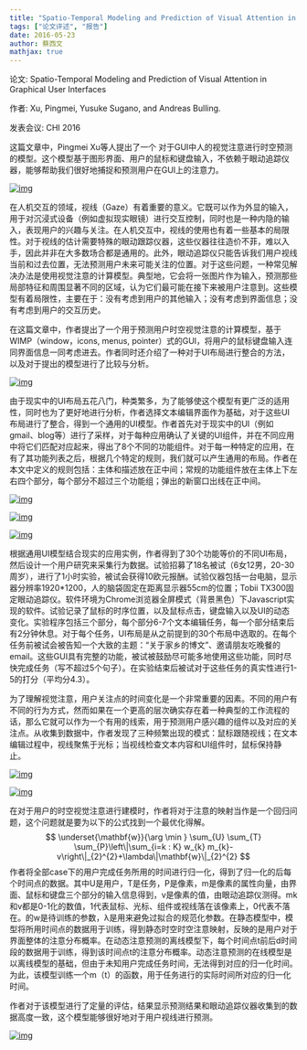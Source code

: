 ```yaml
---
title: "Spatio-Temporal Modeling and Prediction of Visual Attention in Graphical User Interfaces"
tags: ["论文评述", "报告"]
date: 2016-05-23
author: 蔡西文
mathjax: true
---
```


论文: Spatio-Temporal Modeling and Prediction of Visual Attention in Graphical User Interfaces

作者: Xu, Pingmei, Yusuke Sugano, and Andreas Bulling.

发表会议: CHI 2016



这篇文章中，Pingmei Xu等人提出了一个 对于GUI中人的视觉注意进行时空预测的模型。这个模型基于图形界面、用户的鼠标和键盘输入，不依赖于眼动追踪仪器，能够帮助我们很好地捕捉和预测用户在GUI上的注意力。

[![img](http://www.cad.zju.edu.cn/home/vagblog/wp-content/uploads/2016/05/visual-attention.png)](http://www.cad.zju.edu.cn/home/vagblog/wp-content/uploads/2016/05/visual-attention.png)

在人机交互的领域，视线（Gaze）有着重要的意义。它既可以作为外显的输入，用于对沉浸式设备（例如虚拟现实眼镜）进行交互控制，同时也是一种内隐的输入，表现用户的兴趣与关注。在人机交互中，视线的使用也有着一些基本的局限性。对于视线的估计需要特殊的眼动跟踪仪器，这些仪器往往造价不菲，难以入手，因此并非在大多数场合都是通用的。此外，眼动追踪仪只能告诉我们用户视线当前和过去位置，无法预测用户未来可能关注的位置。对于这些问题，一种常见解决办法是使用视觉注意的计算模型。典型地，它会将一张图片作为输入，预测那些局部特征和周围显著不同的区域，认为它们最可能在接下来被用户注意到。这些模型有着局限性，主要在于：没有考虑到用户的其他输入；没有考虑到界面信息；没有考虑到用户的交互历史。

在这篇文章中，作者提出了一个用于预测用户时空视觉注意的计算模型，基于WIMP（window，icons, menus, pointer）式的GUI，将用户的鼠标键盘输入连同界面信息一同考虑进去。作者同时还介绍了一种对于UI布局进行整合的方法，以及对于提出的模型进行了比较与分析。

[![img](http://www.cad.zju.edu.cn/home/vagblog/wp-content/uploads/2016/05/UI1.jpg)](http://www.cad.zju.edu.cn/home/vagblog/wp-content/uploads/2016/05/UI1.jpg)

由于现实中的UI布局五花八门，种类繁多，为了能够使这个模型有更广泛的适用性，同时也为了更好地进行分析，作者选择文本编辑界面作为基础，对于这些UI布局进行了整合，得到一个通用的UI模型。作者首先对于现实中的UI（例如gmail、blog等）进行了采样，对于每种应用确认了关键的UI组件，并在不同应用中将它们匹配对应起来，得出了8个不同的功能组件。对于每一种特定的应用，在有了其功能列表之后，根据几个特定的规则，我们就可以产生通用的布局。作者在本文中定义的规则包括：主体和描述放在正中间；常规的功能组件放在主体上下左右四个部分，每个部分不超过三个功能组；弹出的新窗口出线在正中间。

[![img](http://www.cad.zju.edu.cn/home/vagblog/wp-content/uploads/2016/05/UI2.png)](http://www.cad.zju.edu.cn/home/vagblog/wp-content/uploads/2016/05/UI2.png)

[![img](http://www.cad.zju.edu.cn/home/vagblog/wp-content/uploads/2016/05/UI3.jpg)](http://www.cad.zju.edu.cn/home/vagblog/wp-content/uploads/2016/05/UI3.jpg)

[![img](http://www.cad.zju.edu.cn/home/vagblog/wp-content/uploads/2016/05/UI4.png)](http://www.cad.zju.edu.cn/home/vagblog/wp-content/uploads/2016/05/UI4.png)

根据通用UI模型结合现实的应用实例，作者得到了30个功能等价的不同UI布局，然后设计一个用户研究来采集行为数据。试验招募了18名被试（6女12男，20-30周岁），进行了1小时实验，被试会获得10欧元报酬。试验仪器包括一台电脑，显示器分辨率1920*1200，人的脑袋固定在距离显示器55cm的位置；Tobii TX300固定眼动追踪仪。软件环境为Chrome浏览器全屏模式（背景黑色）下Javascript实现的软件。试验记录了鼠标的时序位置，以及鼠标点击，键盘输入以及UI的动态变化。实验程序包括三个部分，每个部分6-7个文本编辑任务，每一个部分结束后有2分钟休息。对于每个任务，UI布局是从之前提到的30个布局中选取的。在每个任务前被试会被告知一个大致的主题：“关于家乡的博文”、邀请朋友吃晚餐的email。这些GUI具有完整的功能，被试被鼓励尽可能多地使用这些功能，同时尽快完成任务（写不超过5个句子）。在实验结束后被试对于这些任务的真实性进行1-5的打分（平均分4.3）。



为了理解视觉注意，用户关注点的时间变化是一个非常重要的因素。不同的用户有不同的行为方式，然而如果在一个更高的层次确实存在着一种典型的工作流程的话，那么它就可以作为一个有用的线索，用于预测用户感兴趣的组件以及对应的关注点。从收集到数据中，作者发现了三种频繁出现的模式：鼠标跟随视线；在文本编辑过程中，视线聚焦于光标；当视线检查文本内容和UI组件时，鼠标保持静止。

[![img](http://www.cad.zju.edu.cn/home/vagblog/wp-content/uploads/2016/05/result1.png)](http://www.cad.zju.edu.cn/home/vagblog/wp-content/uploads/2016/05/result1.png)

[![img](http://www.cad.zju.edu.cn/home/vagblog/wp-content/uploads/2016/05/result2.png)](http://www.cad.zju.edu.cn/home/vagblog/wp-content/uploads/2016/05/result2.png)

在对于用户的时空视觉注意进行建模时，作者将对于注意的映射当作是一个回归问题，这个问题就是要为以下的公式找到一个最优化得解。
$$
\underset{\mathbf{w}}{\arg \min } \sum_{U} \sum_{T} \sum_{P}\left\|\sum_{i=k : K} w_{k} m_{k}-v\right\|_{2}^{2}+\lambda\|\mathbf{w}\|_{2}^{2}
$$
作者将全部case下的用户完成任务所用的时间进行归一化，得到了归一化的后每个时间点的数据。其中U是用户，T是任务，P是像素，m是像素的属性向量，由界面、鼠标和键盘三个部分的输入信息得到，v是像素的值，由眼动追踪仪测得。mk和v都是0-1化的数值，1代表鼠标、光标、组件或视线落在该像素上，0代表不落在。的w是待训练的参数，λ是用来避免过拟合的规范化参数。在静态模型中，模型将所用时间点的数据用于训练，得到静态时空时空注意映射，反映的是用户对于界面整体的注意分布概率。在动态注意预测的离线模型下，每个时间点t前后d时间段的数据用于训练，得到该时间点t的注意分布概率。动态注意预测的在线模型是以离线模型的基础，但由于未知用户完成任务时间，无法得到对应的归一化时间。为此，该模型训练一个m（t）的函数，用于任务进行的实际时间所对应的归一化时间。

作者对于该模型进行了定量的评估，结果显示预测结果和眼动追踪仪器收集到的数据高度一致，这个模型能够很好地对于用户视线进行预测。

[![img](http://www.cad.zju.edu.cn/home/vagblog/wp-content/uploads/2016/05/result3.png)](http://www.cad.zju.edu.cn/home/vagblog/wp-content/uploads/2016/05/result3.png)

 